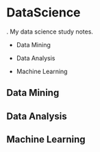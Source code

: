 # DataScience
.
My data science study notes.

 - Data Mining
 
 - Data Analysis
 
 - Machine Learning

## Data Mining
## Data Analysis
## Machine Learning
